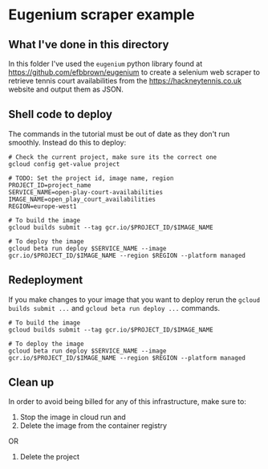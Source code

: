 # Eugenium scraper example

## What I've done in this directory

In this folder I've used the `eugenium` python library found at
<https://github.com/efbbrown/eugenium> to create a selenium web scraper to
retrieve tennis court availabilities from the <https://hackneytennis.co.uk>
website and output them as JSON.

## Shell code to deploy

The commands in the tutorial must be out of date as they don't run smoothly.
Instead do this to deploy:

```shell
# Check the current project, make sure its the correct one
gcloud config get-value project

# TODO: Set the project id, image name, region
PROJECT_ID=project_name
SERVICE_NAME=open-play-court-availabilities
IMAGE_NAME=open_play_court_availabilities
REGION=europe-west1

# To build the image
gcloud builds submit --tag gcr.io/$PROJECT_ID/$IMAGE_NAME

# To deploy the image
gcloud beta run deploy $SERVICE_NAME --image gcr.io/$PROJECT_ID/$IMAGE_NAME --region $REGION --platform managed
```

## Redeployment

If you make changes to your image that you want to deploy rerun
the `gcloud builds submit ...` and `gcloud beta run deploy ...` commands.

```shell
# To build the image
gcloud builds submit --tag gcr.io/$PROJECT_ID/$IMAGE_NAME

# To deploy the image
gcloud beta run deploy $SERVICE_NAME --image gcr.io/$PROJECT_ID/$IMAGE_NAME --region $REGION --platform managed
```

## Clean up

In order to avoid being billed for any of this infrastructure, make sure to:

1. Stop the image in cloud run and
2. Delete the image from the container registry

OR

1. Delete the project

